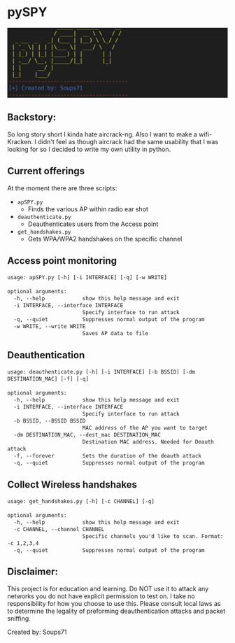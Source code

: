 # pySPY
![Banner Art](images/banner.png)
## Backstory:
So long story short I kinda hate aircrack-ng. Also I want to make a wifi-Kracken. I didn't feel as though aircrack had the same usability that I was looking for so I decided to write my own utility in python.

## Current offerings
At the moment there are three scripts:
* `apSPY.py`
    * Finds the various AP within radio ear shot
* `deauthenticate.py`
    * Deauthenticates users from the Access point
* `get_handshakes.py`
    * Gets WPA/WPA2 handshakes on the specific channel


## Access point monitoring
```
usage: apSPY.py [-h] [-i INTERFACE] [-q] [-w WRITE]

optional arguments:
  -h, --help            show this help message and exit
  -i INTERFACE, --interface INTERFACE
                        Specify interface to run attack
  -q, --quiet           Suppresses normal output of the program
  -w WRITE, --write WRITE
                        Saves AP data to file
```

## Deauthentication 
```
usage: deauthenticate.py [-h] [-i INTERFACE] [-b BSSID] [-dm DESTINATION_MAC] [-f] [-q]

optional arguments:
  -h, --help            show this help message and exit
  -i INTERFACE, --interface INTERFACE
                        Specify interface to run attack
  -b BSSID, --BSSID BSSID
                        MAC address of the AP you want to target
  -dm DESTINATION_MAC, --dest_mac DESTINATION_MAC
                        Destination MAC address. Needed for Deauth attack
  -f, --forever         Sets the duration of the deauth attack
  -q, --quiet           Suppresses normal output of the program
```

## Collect Wireless handshakes
```
usage: get_handshakes.py [-h] [-c CHANNEL] [-q]

optional arguments:
  -h, --help            show this help message and exit
  -c CHANNEL, --channel CHANNEL
                        Specific channels you'd like to scan. Format: -c 1,2,3,4
  -q, --quiet           Suppresses normal output of the program
```

## Disclaimer:
This project is for education and learning. Do NOT use it to attack any networks you do not have explicit permission to test on. I take no responsibility for how you choose to use this. Please consult local laws as to determine the legality of preforming deauthentication attacks and packet sniffing.

Created by: Soups71

